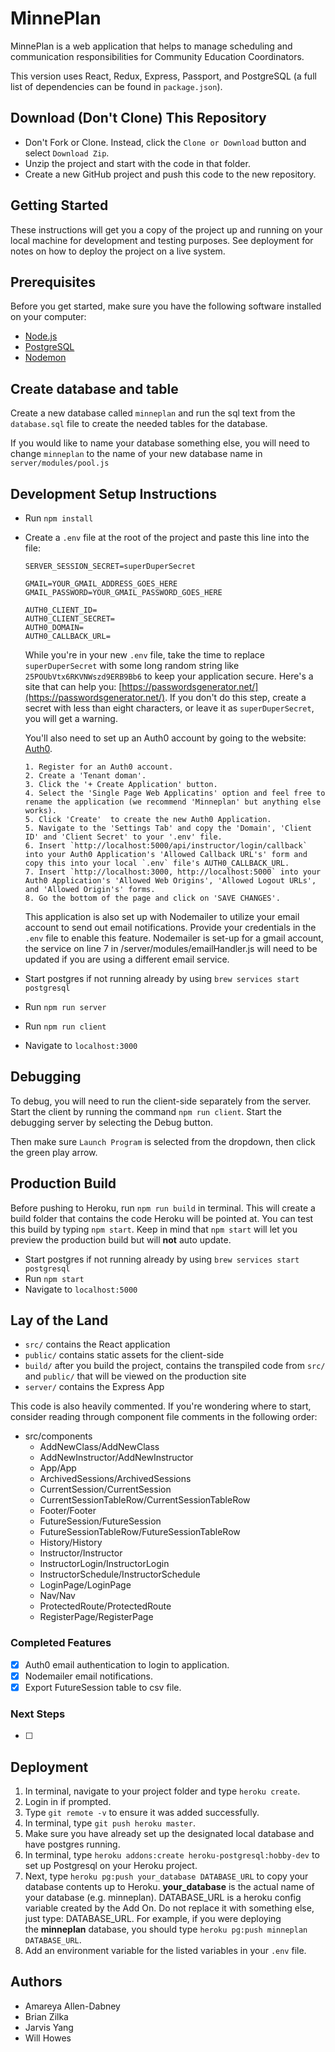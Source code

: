 # MinnePlan

MinnePlan is a web application that helps to manage scheduling and communication responsibilities for Community Education Coordinators.

This version uses React, Redux, Express, Passport, and PostgreSQL (a full list of dependencies can be found in `package.json`).


## Download (Don't Clone) This Repository

* Don't Fork or Clone. Instead, click the `Clone or Download` button and select `Download Zip`.
* Unzip the project and start with the code in that folder.
* Create a new GitHub project and push this code to the new repository.

## Getting Started

These instructions will get you a copy of the project up and running on your local machine for development and testing purposes. See deployment for notes on how to deploy the project on a live system.

## Prerequisites

Before you get started, make sure you have the following software installed on your computer:

- [Node.js](https://nodejs.org/en/)
- [PostgreSQL](https://www.postgresql.org/)
- [Nodemon](https://nodemon.io/)

## Create database and table

Create a new database called `minneplan` and run the sql text from the `database.sql` file to create the needed tables for the database.

If you would like to name your database something else, you will need to change `minneplan` to the name of your new database name in `server/modules/pool.js`

## Development Setup Instructions

* Run `npm install`
* Create a `.env` file at the root of the project and paste this line into the file:
    ```
    SERVER_SESSION_SECRET=superDuperSecret

    GMAIL=YOUR_GMAIL_ADDRESS_GOES_HERE
    GMAIL_PASSWORD=YOUR_GMAIL_PASSWORD_GOES_HERE

    AUTH0_CLIENT_ID=
    AUTH0_CLIENT_SECRET=
    AUTH0_DOMAIN=
    AUTH0_CALLBACK_URL=

    ```
    While you're in your new `.env` file, take the time to replace `superDuperSecret` with some long random string like `25POUbVtx6RKVNWszd9ERB9Bb6` to keep your application secure. Here's a site that can help you: [https://passwordsgenerator.net/](https://passwordsgenerator.net/). If you don't do this step, create a secret with less than eight characters, or leave it as `superDuperSecret`, you will get a warning.

    You'll also need to set up an Auth0 account by going to the website: [Auth0](https://auth0.com/).

    ```
    1. Register for an Auth0 account.
    2. Create a 'Tenant doman'.
    3. Click the '+ Create Application' button.
    4. Select the 'Single Page Web Applicatins' option and feel free to rename the application (we recommend 'Minneplan' but anything else works).
    5. Click 'Create'  to create the new Auth0 Application.
    5. Navigate to the 'Settings Tab' and copy the 'Domain', 'Client ID' and 'Client Secret' to your '.env' file.
    6. Insert `http://localhost:5000/api/instructor/login/callback` into your Auth0 Application's 'Allowed Callback URL's' form and copy this into your local `.env` file's AUTH0_CALLBACK_URL.
    7. Insert `http://localhost:3000, http://localhost:5000` into your Auth0 Application's 'Allowed Web Origins', 'Allowed Logout URLs', and 'Allowed Origin's' forms.
    8. Go the bottom of the page and click on 'SAVE CHANGES'.
    ```

    This application is also set up with Nodemailer to utilize your email account to send out email notifications. Provide your credentials in the `.env` file to enable this feature. Nodemailer is set-up for a gmail account, the service on line 7 in /server/modules/emailHandler.js will need to be updated if you are using a different email service.

* Start postgres if not running already by using `brew services start postgresql`
* Run `npm run server`
* Run `npm run client`
* Navigate to `localhost:3000`

## Debugging

To debug, you will need to run the client-side separately from the server. Start the client by running the command `npm run client`. Start the debugging server by selecting the Debug button.

Then make sure `Launch Program` is selected from the dropdown, then click the green play arrow.

## Production Build

Before pushing to Heroku, run `npm run build` in terminal. This will create a build folder that contains the code Heroku will be pointed at. You can test this build by typing `npm start`. Keep in mind that `npm start` will let you preview the production build but will **not** auto update.

* Start postgres if not running already by using `brew services start postgresql`
* Run `npm start`
* Navigate to `localhost:5000`

## Lay of the Land

* `src/` contains the React application
* `public/` contains static assets for the client-side
* `build/` after you build the project, contains the transpiled code from `src/` and `public/` that will be viewed on the production site
* `server/` contains the Express App

This code is also heavily commented. If you're wondering where to start, consider reading through component file comments in the following order:

* src/components
  * AddNewClass/AddNewClass
  * AddNewInstructor/AddNewInstructor
  * App/App
  * ArchivedSessions/ArchivedSessions
  * CurrentSession/CurrentSession
  * CurrentSessionTableRow/CurrentSessionTableRow
  * Footer/Footer
  * FutureSession/FutureSession
  * FutureSessionTableRow/FutureSessionTableRow
  * History/History
  * Instructor/Instructor
  * InstructorLogin/InstructorLogin
  * InstructorSchedule/InstructorSchedule
  * LoginPage/LoginPage
  * Nav/Nav
  * ProtectedRoute/ProtectedRoute
  * RegisterPage/RegisterPage

### Completed Features

- [x] Auth0 email authentication to login to application.
- [x] Nodemailer email notifications.
- [x] Export FutureSession table to csv file.

### Next Steps

- [ ]

## Deployment

1. In terminal, navigate to your project folder and type `heroku create`.
1. Login in if prompted.
1. Type `git remote -v` to ensure it was added successfully.
1. In terminal, type `git push heroku master`.
1. Make sure you have already set up the designated local database and have postgres running.
1. In terminal, type `heroku addons:create heroku-postgresql:hobby-dev` to set up Postgresql on your Heroku project.
1. Next, type `heroku pg:push your_database DATABASE_URL` to copy your database contents up to Heroku. **your_database** is the actual name of your database (e.g. minneplan). DATABASE_URL is a heroku config variable created by the Add On. Do not replace it with something else, just type: DATABASE_URL. For example, if you were deploying the **minneplan** database, you should type `heroku pg:push minneplan DATABASE_URL`.
1. Add an environment variable for the listed variables in your `.env` file.

## Authors

- Amareya Allen-Dabney
- Brian Zilka
- Jarvis Yang
- Will Howes

